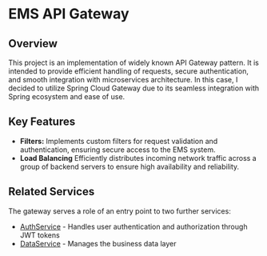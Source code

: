 # EMS API Gateway

## Overview 
This project is an implementation of widely known API Gateway pattern. It is intended to provide efficient handling of requests, secure authentication, and smooth integration with microservices architecture. In this case, I decided to utilize Spring Cloud Gateway due to its seamless integration with Spring ecosystem and ease of use.  

## Key Features
- **Filters:** Implements custom filters for request validation and authentication, ensuring secure access to the EMS system.
- **Load Balancing** Efficiently distributes incoming network traffic across a group of backend servers to ensure high availability and reliability.

## Related Services
The gateway serves a role of an entry point to two further services:
- [AuthService](https://github.com/kanakx/ems-auth-service-spring) - Handles user authentication and authorization through JWT tokens
- [DataService](https://github.com/kanakx/ems-data-service-spring) - Manages the business data layer
